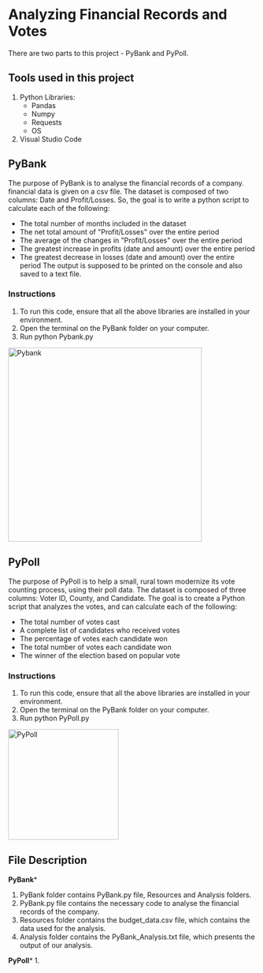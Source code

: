 # Analyzing Financial Records and Votes

There are two parts to this project - PyBank and PyPoll. 

## Tools used in this project
   1. Python
      Libraries:
      - Pandas
      - Numpy
      - Requests
      - OS
   2. Visual Studio Code

## PyBank
The purpose of PyBank is to analyse the financial records of a company. financial data is given on a csv file. The dataset is composed of two columns: Date and Profit/Losses. So, the goal is to write a python script to calculate each of the following:
   - The total number of months included in the dataset
   - The net total amount of "Profit/Losses" over the entire period
   - The average of the changes in "Profit/Losses" over the entire period
   - The greatest increase in profits (date and amount) over the entire period
   - The greatest decrease in losses (date and amount) over the entire period
The output is supposed to be printed on the console and also saved to a text file.

### Instructions
1. To run this code, ensure that all the above libraries are installed in your environment.
2. Open the terminal on the PyBank folder on your computer.
3. Run python Pybank.py 

<img width="393" alt="Pybank" src="https://user-images.githubusercontent.com/71471355/113071919-fa892500-9182-11eb-9dff-44886d79ff0e.png">

## PyPoll

The purpose of PyPoll is to help a small, rural town modernize its vote counting process, using their poll data. The dataset is composed of three columns: Voter ID, County, and Candidate. The goal is to create a Python script that analyzes the votes, and can calculate each of the following:

   - The total number of votes cast
   - A complete list of candidates who received votes
   - The percentage of votes each candidate won
   - The total number of votes each candidate won
   - The winner of the election based on popular vote

### Instructions
1. To run this code, ensure that all the above libraries are installed in your environment.
2. Open the terminal on the PyBank folder on your computer.
3. Run python PyPoll.py 

<img width="224" alt="PyPoll" src="https://user-images.githubusercontent.com/71471355/113074142-bfd5bb80-9187-11eb-98ec-f4f439456b2e.png">


## File Description
****PyBank*****
1. PyBank folder contains PyBank.py file, Resources and Analysis folders. 
2. PyBank.py file contains the necessary code to analyse the financial records of the company.
3. Resources folder contains the budget_data.csv file, which contains the data used for the analysis.
4. Analysis folder contains the PyBank_Analysis.txt file, which presents the output of our analysis.

****PyPoll*****
1.  

